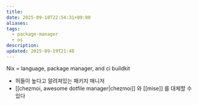 ```yaml
---
title:
date: 2025-09-18T22:54:31+09:00
aliases:
tags:
  - package-manager
  - os
description:
updated: 2025-09-19T21:40
---
```


Nix = language, package manager, and ci buildkit

- 허들이 높다고 알려져있는 패키지 매니저
- [[chezmoi, awesome dotfile manager|chezmoi]] 와 [[mise]] 를 대체할 수 있다
